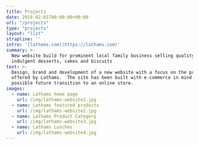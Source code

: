 ```yaml
---
title: Projects
date: 2018-02-01T00:00:00+00:00
url: "/projects"
type: "projects"
layout: "list"
strapline: ''
intro: '[lathams.com](https://lathams.com)'
summary: >-
  New website build for prominent local family business selling quality
  indulgent desserts, cakes and biscuits
text: >-
  Design, brand and development of a new website with a focus on the products
  offered by Lathams.  The site has been built with e-commerce in mind allowing
  possible future transition to an online store.
images:
  - name: Lathams home page
    url: /img/lathams-website1.jpg
  - name: Lathams featured products
    url: /img/lathams-website2.jpg
  - name: Lathams Product Category
    url: /img/lathams-website3.jpg
  - name: Lathams Lunches
    url: /img/lathams-website4.jpg
---
```


